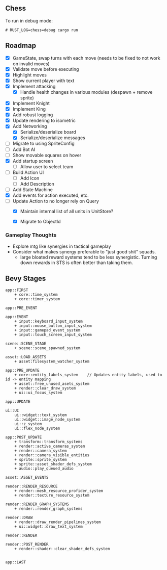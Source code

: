 ## Chess

To run in debug mode:
```
# RUST_LOG=chess=debug cargo run
```

## Roadmap

- [x] GameState, swap turns with each move (needs to be fixed to not work on invalid moves)
- [x] Validate move before executing
- [x] Highlight moves
- [x] Show current player with text
- [x] Implement attacking
    - [x] Handle health changes in various modules (despawn + remove sprite)
- [x] Implement Knight
- [x] Implement King
- [x] Add robust logging
- [x] Update rendering to isometric
- [x] Add Networking
    - [x] Serialize/deserialize board
    - [x] Serialize/deserialize messages 
- [ ] Migrate to using SpriteConfig
- [ ] Add Bot AI
- [ ] Show movable squares on hover
- [x] Add startup screen
    - [ ] Allow user to select team
- [ ] Build Action UI
    - [ ] Add Icon
    - [ ] Add Description
- [ ] Add State Machine
- [x] Add events for action executed, etc.
- [ ] Update Action to no longer rely on Query
    - [x] Maintain internal list of all units in UnitStore?
    - [x] Migrate to ObjectId


### Gameplay Thoughts

- Explore mtg like synergies in tactical gameplay
- Consider what makes synergy preferable to "just good shit" squads.
    - large bloated reward systems tend to be less synergistic. Turning down rewards in STS
      is often better than taking them.

    
## Bevy Stages

```
app::FIRST
    + core::time_system
    + core::timer_system

app::PRE_EVENT

app::EVENT
    + input::keyboard_input_system
    + input::mouse_button_input_system
    + input::gamepad_event_system
    + input::touch_screen_input_system

scene::SCENE_STAGE
    + scene::scene_spawned_system

asset::LOAD_ASSETS
    + asset:filesystem_watcher_system

app::PRE_UPDATE
    + core::entity_labels_system    // Updates entity labels, used to id -> entity mapping
    + asset::free_unused_asets_system
    + render::clear_draw_system
    + ui::ui_focus_system

app::UPDATE

ui::UI
    ui::widget::text_system
    ui::widget::image_node_system
    ui::z_system
    ui::flex_node_system

app::POST_UPDATE
    + transform::transform_systems
    + render::active_cameras_system
    + render::camera_system
    + render::camera_visible_entities
    + sprite::sprite_system
    + sprite::asset_shader_defs_system
    + audio::play_queued_audio

asset::ASSET_EVENTS

render::RENDER_RESOURCE
    + render::mesh_resource_profider_system
    + render::texture_resource_system

render::RENDER_GRAPH_SYSTEMS
    + render::render_graph_systems

render::DRAW
    + render::draw_render_pipelines_system
    + ui::widget::draw_text_system

render::RENDER

render::POST_RENDER
    + render::shader::clear_shader_defs_system


app::LAST
```
